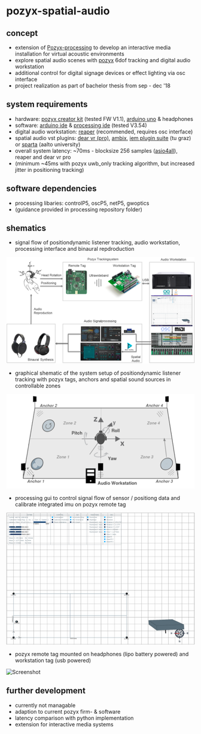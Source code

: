 # pozyx-spatial-audio

## concept

- extension of [Pozyx-processing](https://github.com/pozyxLabs/Pozyx-processing) to develop an interactive media installation for virtual acoustic environments
- explore spatial audio scenes with [pozyx](pozyx.io) 6dof tracking and digital audio workstation
- additional control for digital signage devices or effect lighting via osc interface
- project realization as part of bachelor thesis from sep - dec '18

## system requirements

- hardware: [pozyx creator kit](https://store.pozyx.io/product/50-001-0001-creator-kit-65) (tested FW V1.1), [arduino uno](https://store.arduino.cc/arduino-uno-rev3) & headphones
- software: [arduino ide](https://www.arduino.cc/en/software) & [processing ide](https://processing.org/download) (tested V3.54)
- digital audio workstation: [reaper](https://www.reaper.fm) (recommended, requires osc interface)
- spatial audio vst plugins: [dear vr (pro)](https://www.dear-reality.com/products/dearvr-pro), [ambix](https://github.com/kronihias/ambix), [iem plugin suite](https://plugins.iem.at/) (tu graz) or [sparta](http://research.spa.aalto.fi/projects/sparta_vsts/) (aalto university)
- overall system latency: ~70ms - blocksize 256 samples ([asio4all](http://www.asio4all.org/)), reaper and dear vr pro
- (minimum ~45ms with pozyx uwb_only tracking algorithm, but increased jitter in positioning tracking)

## software dependencies

- processing libaries: controlP5, oscP5, netP5, gwoptics
- (guidance provided in processing repository folder)

## shematics

- signal flow of positiondynamic listener tracking, audio workstation, processing interface and binaural repdroduction

![Screenshot](ressources/images/systemflow.png "system flow")

- graphical shematic of the system setup of positiondynamic listener tracking with pozyx tags, anchors and spatial sound sources in controllable zones

![Screenshot](ressources/images/systemsetup.png "system setup")

- processing gui to control signal flow of sensor / positiong data and calibrate integrated imu on pozyx remote tag

![Screenshot](ressources/images/processing.png "processing gui")

- pozyx remote tag mounted on headphones (lipo battery powered) and workstation tag (usb powered)

![Screenshot](ressources/images/pozyx_tags.png "pozyx tags")

## further development

- currently not managable
- adaption to current pozyx firm- & software
- latency comparison with python implementation
- extension for interactive media systems
